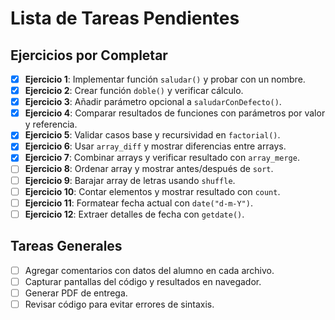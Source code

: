 # Lista de Tareas Pendientes

## Ejercicios por Completar
- [x] **Ejercicio 1**: Implementar función `saludar()` y probar con un nombre.
- [x] **Ejercicio 2**: Crear función `doble()` y verificar cálculo.
- [x] **Ejercicio 3**: Añadir parámetro opcional a `saludarConDefecto()`.
- [x] **Ejercicio 4**: Comparar resultados de funciones con parámetros por valor y referencia.
- [x] **Ejercicio 5**: Validar casos base y recursividad en `factorial()`.
- [x] **Ejercicio 6**: Usar `array_diff` y mostrar diferencias entre arrays.
- [x] **Ejercicio 7**: Combinar arrays y verificar resultado con `array_merge`.
- [ ] **Ejercicio 8**: Ordenar array y mostrar antes/después de `sort`.
- [ ] **Ejercicio 9**: Barajar array de letras usando `shuffle`.
- [ ] **Ejercicio 10**: Contar elementos y mostrar resultado con `count`.
- [ ] **Ejercicio 11**: Formatear fecha actual con `date("d-m-Y")`.
- [ ] **Ejercicio 12**: Extraer detalles de fecha con `getdate()`.

## Tareas Generales
- [ ] Agregar comentarios con datos del alumno en cada archivo.
- [ ] Capturar pantallas del código y resultados en navegador.
- [ ] Generar PDF de entrega.
- [ ] Revisar código para evitar errores de sintaxis.